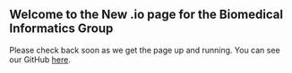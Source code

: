 ## Welcome to the New .io page for the Biomedical Informatics Group

Please check back soon as we get the page up and running. You can see our GitHub [here](https://github.com/biomedicalinformaticsgroup).
